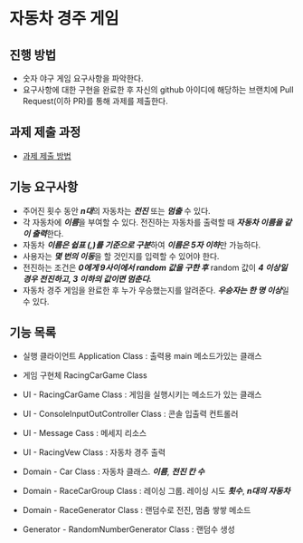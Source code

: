 # 자동차 경주 게임
## 진행 방법
* 숫자 야구 게임 요구사항을 파악한다.
* 요구사항에 대한 구현을 완료한 후 자신의 github 아이디에 해당하는 브랜치에 Pull Request(이하 PR)를 통해 과제를 제출한다.

## 과제 제출 과정
* [과제 제출 방법](https://github.com/next-step/nextstep-docs/tree/master/precourse)

## 기능 요구사항
- 주어진 횟수 동안 ***n대***의 자동차는 ***전진*** 또는 ***멈출*** 수 있다.
- 각 자동차에 ***이름***을 부여할 수 있다. 전진하는 자동차를 출력할 때 ***자동차 이름을 같이 출력***한다.
- 자동차 ***이름은 쉽표 (,)를 기준으로 구분***하여 ***이름은 5자 이하***만 가능하다.
- 사용자는 ***몇 번의 이동***을 할 것인지를 입력할 수 있어야 한다.
- 전진하는 조건은 ***0에게 9사이에서 random 값을 구한 후*** random 값이 ***4 이상일 경우 전진하고, 3 이하의 값이면 멈춘다.***
- 자동차 경주 게임을 완료한 후 누가 우승했는지를 알려준다. ***우승자는 한 명 이상***일 수 있다.

## 기능 목록
- 실행 클라이언트 Application Class
    : 출력용 main 메소드가있는 클래스

-   게임 구현체 RacingCarGame Class
   
-  UI - RacingCarGame Class
    : 게임을 실행시키는 메소드가 있는 클래스

-  UI - ConsoleInputOutController Class
   : 콘솔 입출력 컨트롤러
   
-  UI - Message Cass
    : 메세지 리소스
   
-  UI - RacingVew Class
    : 자동차 경주 출력
   
-  Domain - Car Class
    : 자동차 클래스. ***이름***, ***전진 칸 수***
   
- Domain - RaceCarGroup Class
    : 레이싱 그룹. 레이싱 시도 ***횟수***, ***n대의 자동차***
   
- Domain - RaceGenerator Class
    : 랜덤수로 전진, 멈춤 쌓쌓 메소드

- Generator - RandomNumberGenerator Class
    : 랜덤수 생성

